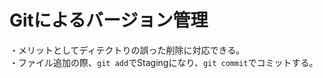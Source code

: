 # Gitによるバージョン管理
・メリットとしてディテクトりの誤った削除に対応できる。<br>
・ファイル追加の際、```git add```でStagingになり、```git commit```でコミットする。
